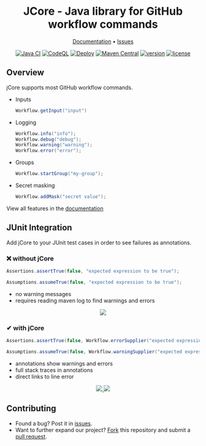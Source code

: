 <div align="center">
    <h1 align="center">JCore - Java library for GitHub workflow commands</h3>
    <p align="center">
        <a href="https://docs.katsute.dev/jcore">Documentation</a>
        •
        <a href="https://github.com/KatsuteDev/JCore/issues">Issues</a>
    </p>
</div>

<div align="center">
    <a href="https://github.com/KatsuteDev/JCore/actions/workflows/java_ci.yml"><img alt="Java CI" src="https://github.com/KatsuteDev/JCore/workflows/Java%20CI/badge.svg"></a>
    <a href="https://github.com/KatsuteDev/JCore/actions/workflows/codeql.yml"><img alt="CodeQL" src="https://github.com/KatsuteDev/JCore/actions/workflows/codeql.yml/badge.svg"></a>
    <a href="https://github.com/KatsuteDev/JCore/actions/workflows/release.yml"><img alt="Deploy" src="https://github.com/KatsuteDev/JCore/actions/workflows/release.yml/badge.svg"></a>
    <a href="https://mvnrepository.com/artifact/dev.katsute/jcore"><img alt="Maven Central" src="https://img.shields.io/maven-central/v/dev.katsute/jcore"></a>
    <a href="https://github.com/KatsuteDev/JCore/releases"><img alt="version" src="https://img.shields.io/github/v/release/KatsuteDev/JCore"></a>
    <a href="https://github.com/KatsuteDev/JCore/blob/main/LICENSE"><img alt="license" src="https://img.shields.io/github/license/KatsuteDev/JCore"></a>
</div>

## Overview

jCore supports most GitHub workflow commands.
 - Inputs
   ```java
   Workflow.getInput("input")
   ```
 - Logging
   ```java
   Workflow.info("info");
   Workflow.debug("debug");
   Workflow.warning("warning");
   Workflow.error("error");
   ```
 - Groups
   ```java
   Workflow.startGroup("my-group");
   ```
 - Secret masking
   ```java
   Workflow.addMask("secret value");
   ```
View all features in the [documentation](https://jCore.katsute.dev/)

## JUnit Integration

Add jCore to your JUnit test cases in order to see failures as annotations.

### ❌ without jCore

```java
Assertions.assertTrue(false, "expected expression to be true");

Assumptions.assumeTrue(false, "expected expression to be true");
```

 - no warning messages
 - requires reading maven log to find warnings and errors

<div align="center">
    <a href="https://github.com/KatsuteDev/JCore/blob/main/before.png">
        <img src="https://raw.githubusercontent.com/KatsuteDev/JCore/main/before.png">
    </a>
</div>

### ✔ with jCore

```java
Assertions.assertTrue(false, Workflow.errorSupplier("expected expression to be true"));

Assumptions.assumeTrue(false, Workflow.warningSupplier("expected expression to be true"));
```

 - annotations show warnings and errors
 - full stack traces in annotations
 - direct links to line error

<div align="center">
    <a href="https://github.com/KatsuteDev/JCore/blob/main/after.png">
        <img src="https://raw.githubusercontent.com/KatsuteDev/JCore/main/after.png">
    </a>
    <a href="https://github.com/KatsuteDev/JCore/blob/main/after.link.png">
        <img src="https://raw.githubusercontent.com/KatsuteDev/JCore/main/after.link.png">
    </a>
</div>

## Contributing

 - Found a bug? Post it in [issues](https://github.com/KatsuteDev/JCore/issues).
 - Want to further expand our project? [Fork](https://github.com/KatsuteDev/JCore/fork) this repository and submit a [pull request](https://github.com/KatsuteDev/JCore/pulls).
